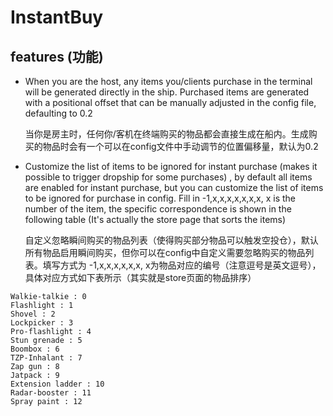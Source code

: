 # InstantBuy

## features (功能)

- When you are the host, any items you/clients purchase in the terminal will be generated directly in the ship. Purchased items are generated with a positional offset that can be manually adjusted in the config file, defaulting to 0.2

  当你是房主时，任何你/客机在终端购买的物品都会直接生成在船内。生成购买的物品时会有一个可以在config文件中手动调节的位置偏移量，默认为0.2

- Customize the list of items to be ignored for instant purchase (makes it possible to trigger dropship for some purchases) , by default all items are enabled for instant purchase, but you can customize the list of items to be ignored for purchase in config. Fill in    -1,x,x,x,x,x,x,x,     x is the number of the item, the specific correspondence is shown in the following table  (It's actually the store page that sorts the items)

  自定义忽略瞬间购买的物品列表（使得购买部分物品可以触发空投仓），默认所有物品启用瞬间购买，但你可以在config中自定义需要忽略购买的物品列表。填写方式为 -1,x,x,x,x,x,x,    x为物品对应的编号（注意逗号是英文逗号），具体对应方式如下表所示（其实就是store页面的物品排序）

```
Walkie-talkie : 0
Flashlight : 1
Shovel : 2
Lockpicker : 3
Pro-flashlight : 4
Stun grenade : 5
Boombox : 6
TZP-Inhalant : 7
Zap gun : 8
Jatpack : 9
Extension ladder : 10
Radar-booster : 11
Spray paint : 12
```

